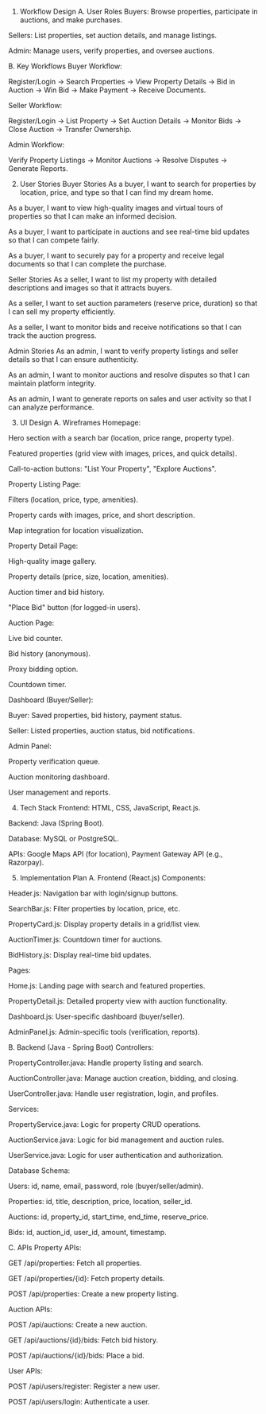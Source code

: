 1. Workflow Design
A. User Roles
Buyers: Browse properties, participate in auctions, and make purchases.

Sellers: List properties, set auction details, and manage listings.

Admin: Manage users, verify properties, and oversee auctions.

B. Key Workflows
Buyer Workflow:

Register/Login → Search Properties → View Property Details → Bid in Auction → Win Bid → Make Payment → Receive Documents.

Seller Workflow:

Register/Login → List Property → Set Auction Details → Monitor Bids → Close Auction → Transfer Ownership.

Admin Workflow:

Verify Property Listings → Monitor Auctions → Resolve Disputes → Generate Reports.

2. User Stories
Buyer Stories
As a buyer, I want to search for properties by location, price, and type so that I can find my dream home.

As a buyer, I want to view high-quality images and virtual tours of properties so that I can make an informed decision.

As a buyer, I want to participate in auctions and see real-time bid updates so that I can compete fairly.

As a buyer, I want to securely pay for a property and receive legal documents so that I can complete the purchase.

Seller Stories
As a seller, I want to list my property with detailed descriptions and images so that it attracts buyers.

As a seller, I want to set auction parameters (reserve price, duration) so that I can sell my property efficiently.

As a seller, I want to monitor bids and receive notifications so that I can track the auction progress.

Admin Stories
As an admin, I want to verify property listings and seller details so that I can ensure authenticity.

As an admin, I want to monitor auctions and resolve disputes so that I can maintain platform integrity.

As an admin, I want to generate reports on sales and user activity so that I can analyze performance.

3. UI Design
A. Wireframes
Homepage:

Hero section with a search bar (location, price range, property type).

Featured properties (grid view with images, prices, and quick details).

Call-to-action buttons: "List Your Property", "Explore Auctions".

Property Listing Page:

Filters (location, price, type, amenities).

Property cards with images, price, and short description.

Map integration for location visualization.

Property Detail Page:

High-quality image gallery.

Property details (price, size, location, amenities).

Auction timer and bid history.

"Place Bid" button (for logged-in users).

Auction Page:

Live bid counter.

Bid history (anonymous).

Proxy bidding option.

Countdown timer.

Dashboard (Buyer/Seller):

Buyer: Saved properties, bid history, payment status.

Seller: Listed properties, auction status, bid notifications.

Admin Panel:

Property verification queue.

Auction monitoring dashboard.

User management and reports.

4. Tech Stack
Frontend: HTML, CSS, JavaScript, React.js.

Backend: Java (Spring Boot).

Database: MySQL or PostgreSQL.

APIs: Google Maps API (for location), Payment Gateway API (e.g., Razorpay).

5. Implementation Plan
A. Frontend (React.js)
Components:

Header.js: Navigation bar with login/signup buttons.

SearchBar.js: Filter properties by location, price, etc.

PropertyCard.js: Display property details in a grid/list view.

AuctionTimer.js: Countdown timer for auctions.

BidHistory.js: Display real-time bid updates.

Pages:

Home.js: Landing page with search and featured properties.

PropertyDetail.js: Detailed property view with auction functionality.

Dashboard.js: User-specific dashboard (buyer/seller).

AdminPanel.js: Admin-specific tools (verification, reports).

B. Backend (Java - Spring Boot)
Controllers:

PropertyController.java: Handle property listing and search.

AuctionController.java: Manage auction creation, bidding, and closing.

UserController.java: Handle user registration, login, and profiles.

Services:

PropertyService.java: Logic for property CRUD operations.

AuctionService.java: Logic for bid management and auction rules.

UserService.java: Logic for user authentication and authorization.

Database Schema:

Users: id, name, email, password, role (buyer/seller/admin).

Properties: id, title, description, price, location, seller_id.

Auctions: id, property_id, start_time, end_time, reserve_price.

Bids: id, auction_id, user_id, amount, timestamp.

C. APIs
Property APIs:

GET /api/properties: Fetch all properties.

GET /api/properties/{id}: Fetch property details.

POST /api/properties: Create a new property listing.

Auction APIs:

POST /api/auctions: Create a new auction.

GET /api/auctions/{id}/bids: Fetch bid history.

POST /api/auctions/{id}/bids: Place a bid.

User APIs:

POST /api/users/register: Register a new user.

POST /api/users/login: Authenticate a user.

